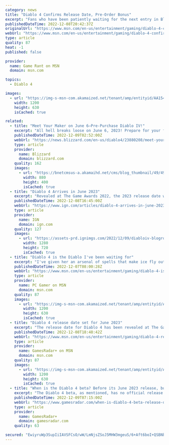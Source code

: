 ```yaml
---
category: news
title: "Diablo 4 Confirms Release Date, Pre-Order Bonus"
excerpt: "Fans who have been patiently waiting for the next entry in Blizzard’s long-running action RPG franchise finally have a release date for Diablo 4."
publishedDateTime: 2022-12-08T20:42:37Z
originalUrl: "https://www.msn.com/en-us/entertainment/gaming/diablo-4-confirms-release-date-pre-order-bonus/ar-AA154xpP"
webUrl: "https://www.msn.com/en-us/entertainment/gaming/diablo-4-confirms-release-date-pre-order-bonus/ar-AA154xpP"
type: article
quality: 87
heat: -1
published: false

provider:
  name: Game Rant on MSN
  domain: msn.com

topics:
  - Diablo 4

images:
  - url: "https://img-s-msn-com.akamaized.net/tenant/amp/entityid/AA154Txm.img?h=630&w=1200&m=6&q=60&o=t&l=f&f=jpg"
    width: 1200
    height: 630
    isCached: true

related:
  - title: "Meet Your Maker on June 6—Pre-Purchase Diablo IV!"
    excerpt: "All hell breaks loose on June 6, 2023! Prepare for your fated faceoff against Lilith, the Daughter of Hatred, by pre-purchasing any edition of Diablo IV, and tune in to our upcoming Developer Update livestream."
    publishedDateTime: 2022-12-09T02:52:00Z
    webUrl: "https://news.blizzard.com/en-us/diablo4/23880208/meet-your-maker-on-june-6-pre-purchase-diablo-iv"
    type: article
    provider:
      name: Blizzard
      domain: blizzard.com
    quality: 162
    images:
      - url: "https://bnetcmsus-a.akamaihd.net/cms/blog_thumbnail/49/49492HO2G6XO1670029912679.png"
        width: 880
        height: 400
        isCached: true
  - title: "Diablo 4 Arrives in June 2023"
    excerpt: "Revealed at The Game Awards 2022, the 2023 release date was finally narrowed down as Blizzard confirmed the June date for its first take on an open world version of the action-RPG series. The release date announcement makes sense given that some players h"
    publishedDateTime: 2022-12-08T16:45:00Z
    webUrl: "https://www.ign.com/articles/diablo-4-arrives-in-june-2023"
    type: article
    provider:
      name: IGN
      domain: ign.com
    quality: 127
    images:
      - url: "https://assets-prd.ignimgs.com/2022/12/09/diabloiv-blogroll-2-1670554032547.jpg?width=1280"
        width: 1280
        height: 720
        isCached: true
  - title: "Diablo 4 is the Diablo I've been waiting for"
    excerpt: "I've given her an arsenal of spells that make ice fly out of her hands, and one of them spawns a snowstorm directly above her head. I click and click while she does the actual work of casting frost spells at legions of demons from hell."
    publishedDateTime: 2022-12-07T08:00:28Z
    webUrl: "https://www.msn.com/en-us/entertainment/gaming/diablo-4-is-the-diablo-ive-been-waiting-for/ar-AA151spt"
    type: article
    provider:
      name: PC Gamer on MSN
      domain: msn.com
    quality: 87
    images:
      - url: "https://img-s-msn-com.akamaized.net/tenant/amp/entityid/AA151zSX.img?h=630&w=1200&m=6&q=60&o=t&l=f&f=jpg&x=508&y=267"
        width: 1200
        height: 630
        isCached: true
  - title: "Diablo 4 release date set for June 2023"
    excerpt: "The release date for Diablo 4 has been revealed at The Game Awards 2022. It's been a long wait for fans but we now finally have a release date for Diablo 4, and it's June 6, 2023. During today's event ..."
    publishedDateTime: 2022-12-08T18:48:42Z
    webUrl: "https://www.msn.com/en-us/entertainment/gaming/diablo-4-release-date-set-for-june-2023/ar-AA154Cqc"
    type: article
    provider:
      name: GamesRadar+ on MSN
      domain: msn.com
    quality: 87
    images:
      - url: "https://img-s-msn-com.akamaized.net/tenant/amp/entityid/AA154Fot.img?h=630&w=1200&m=6&q=60&o=t&l=f&f=jpg&x=473&y=223"
        width: 1200
        height: 630
        isCached: true
  - title: "When is the Diablo 4 beta? Before its June 2023 release, but that's all we know"
    excerpt: "The Diablo 4 beta, as mentioned, has no official release date at time of writing, but we do know that there will be an open beta at some point prior to the game's release on June 6 2023 (assuming that ..."
    publishedDateTime: 2022-12-09T07:15:00Z
    webUrl: "https://www.gamesradar.com/when-is-diablo-4-beta-release-date/"
    type: article
    provider:
      name: GamesRadar+
      domain: gamesradar.com
    quality: 63

secured: "EwiyruWp3SupIiIAVSFCsO/wW/LmNjsZSoJ5MHW3mgeuS/6+Aft6boI+QSBNbYzMDa/ZW600wTT1jTjrdf5ueSvb9ovksCSi5blO3q1OM0yjmlKHPtYS2SisKQqQIAAarcHBcClU3Z6/I8++QLPTR1B+Ve52rCjgJWKHHA6W+g7gY9uLyJ2/IzEYnVP8jRP9/oi01Qgi3BokQGg8WaAa9CndGYRyxrnVAaOR3t5fD6kpmbzh90cIUqnkJ6FWzrD4MprxAdbJ/266qfH5AjulxX6jq2oc5z1W8ucYKfLYkKip1hG/MvKEf7tXJmVzrqMQTpbSKzTlqnwx3PFAUoT6jitKlN5MoW0/kzmQpJWw8j0=;MJ0fo7l/rrEn3NjHH4xH3w=="
---
```


